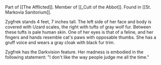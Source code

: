 Part of [[The Afflicted]]. Member of [[_Cult of the Abbot]]. Found in [[St. Markovia Sanitorium]].

Zygfrek stands 4 feet, 7 inches tall. The left side of her face and body is covered with Uzard scales, the right with tufts of gray wolf fur. Between these tufts is pale human skin. One of her eyes is that of a feline, and her fingers and hands resemble cat's paws with opposable thumbs. She has a gruff voice and wears a gray cloak with black fur trim.

Zygfrek has the Darkvision feature. Her madness is embodied in the following statement: "I don't like the way people judge me all the time."